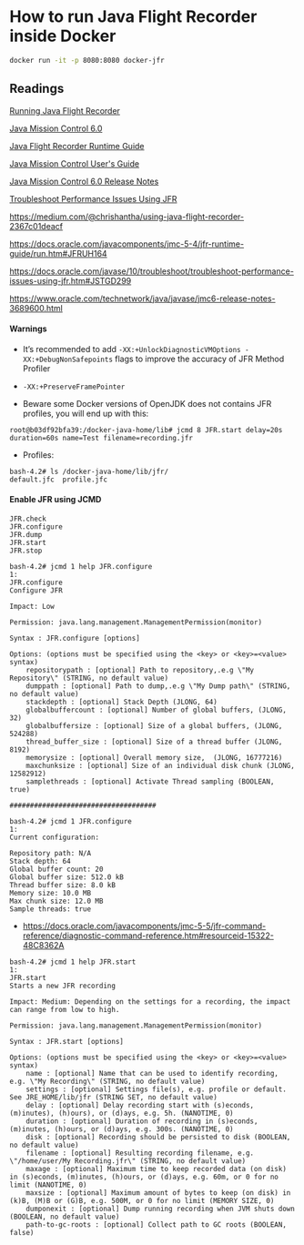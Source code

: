 # How to run Java Flight Recorder inside Docker

```bash
docker run -it -p 8080:8080 docker-jfr
```

## Readings

[Running Java Flight Recorder](https://docs.oracle.com/javacomponents/jmc-5-4/jfr-runtime-guide/run.htm#JFRUH176)

[Java Mission Control 6.0](http://www.oracle.com/technetwork/java/javase/jmc6-release-notes-3689600.html)

[Java Flight Recorder Runtime Guide](https://docs.oracle.com/javacomponents/jmc-5-5/jfr-runtime-guide/toc.htm)

[Java Mission Control User's Guide](https://docs.oracle.com/javacomponents/jmc-5-5/jmc-user-guide/toc.htm)

[Java Mission Control 6.0 Release Notes](http://www.oracle.com/technetwork/java/javase/jmc6-release-notes-3689600.html)

[Troubleshoot Performance Issues Using JFR](https://docs.oracle.com/javase/10/troubleshoot/troubleshoot-performance-issues-using-jfr.htm#JSTGD299)

https://medium.com/@chrishantha/using-java-flight-recorder-2367c01deacf

https://docs.oracle.com/javacomponents/jmc-5-4/jfr-runtime-guide/run.htm#JFRUH164

https://docs.oracle.com/javase/10/troubleshoot/troubleshoot-performance-issues-using-jfr.htm#JSTGD299

https://www.oracle.com/technetwork/java/javase/jmc6-release-notes-3689600.html

#### Warnings

- It’s recommended to add `-XX:+UnlockDiagnosticVMOptions -XX:+DebugNonSafepoints` flags to improve the accuracy of JFR Method Profiler

- `-XX:+PreserveFramePointer`

- Beware some Docker versions of OpenJDK does not contains JFR profiles, you will end up with this:

```
root@b03df92bfa39:/docker-java-home/lib# jcmd 8 JFR.start delay=20s duration=60s name=Test filename=recording.jfr
```

- Profiles:

```
bash-4.2# ls /docker-java-home/lib/jfr/
default.jfc  profile.jfc
```

#### Enable JFR using JCMD

```
JFR.check
JFR.configure
JFR.dump
JFR.start
JFR.stop
```

```
bash-4.2# jcmd 1 help JFR.configure
1:
JFR.configure
Configure JFR

Impact: Low

Permission: java.lang.management.ManagementPermission(monitor)

Syntax : JFR.configure [options]

Options: (options must be specified using the <key> or <key>=<value> syntax)
	repositorypath : [optional] Path to repository,.e.g \"My Repository\" (STRING, no default value)
	dumppath : [optional] Path to dump,.e.g \"My Dump path\" (STRING, no default value)
	stackdepth : [optional] Stack Depth (JLONG, 64)
	globalbuffercount : [optional] Number of global buffers, (JLONG, 32)
	globalbuffersize : [optional] Size of a global buffers, (JLONG, 524288)
	thread_buffer_size : [optional] Size of a thread buffer (JLONG, 8192)
	memorysize : [optional] Overall memory size,  (JLONG, 16777216)
	maxchunksize : [optional] Size of an individual disk chunk (JLONG, 12582912)
	samplethreads : [optional] Activate Thread sampling (BOOLEAN, true)
	
####################################

bash-4.2# jcmd 1 JFR.configure
1:
Current configuration:

Repository path: N/A
Stack depth: 64
Global buffer count: 20
Global buffer size: 512.0 kB
Thread buffer size: 8.0 kB
Memory size: 10.0 MB
Max chunk size: 12.0 MB
Sample threads: true
```

- https://docs.oracle.com/javacomponents/jmc-5-5/jfr-command-reference/diagnostic-command-reference.htm#resourceid-15322-48C8362A

```
bash-4.2# jcmd 1 help JFR.start
1:
JFR.start
Starts a new JFR recording

Impact: Medium: Depending on the settings for a recording, the impact can range from low to high.

Permission: java.lang.management.ManagementPermission(monitor)

Syntax : JFR.start [options]

Options: (options must be specified using the <key> or <key>=<value> syntax)
	name : [optional] Name that can be used to identify recording, e.g. \"My Recording\" (STRING, no default value)
	settings : [optional] Settings file(s), e.g. profile or default. See JRE_HOME/lib/jfr (STRING SET, no default value)
	delay : [optional] Delay recording start with (s)econds, (m)inutes), (h)ours), or (d)ays, e.g. 5h. (NANOTIME, 0)
	duration : [optional] Duration of recording in (s)econds, (m)inutes, (h)ours, or (d)ays, e.g. 300s. (NANOTIME, 0)
	disk : [optional] Recording should be persisted to disk (BOOLEAN, no default value)
	filename : [optional] Resulting recording filename, e.g. \"/home/user/My Recording.jfr\" (STRING, no default value)
	maxage : [optional] Maximum time to keep recorded data (on disk) in (s)econds, (m)inutes, (h)ours, or (d)ays, e.g. 60m, or 0 for no limit (NANOTIME, 0)
	maxsize : [optional] Maximum amount of bytes to keep (on disk) in (k)B, (M)B or (G)B, e.g. 500M, or 0 for no limit (MEMORY SIZE, 0)
	dumponexit : [optional] Dump running recording when JVM shuts down (BOOLEAN, no default value)
	path-to-gc-roots : [optional] Collect path to GC roots (BOOLEAN, false)
```
